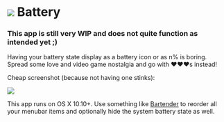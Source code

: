 # ![](https://cloud.githubusercontent.com/assets/2625584/11282840/c702c4f4-8f01-11e5-8ae7-57dfe30d5740.png) Battery

### This app is still very WIP and does not quite function as intended yet ;)

Having your battery state display as a battery icon or as n% is boring. Spread some love and video game nostalgia and go with ❤️❤️❤️s instead!

Cheap screenshot (because not having one stinks):

![](https://cloud.githubusercontent.com/assets/2625584/11283300/527a7804-8f04-11e5-863d-9a0082d61c2a.png)

This app runs on OS X 10.10+. Use something like [Bartender](http://www.macbartender.com) to reorder all your menubar items and optionally hide the system battery state as well. 
